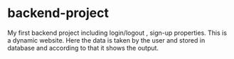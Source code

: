 # backend-project
My first backend project including login/logout , sign-up properties. This is a dynamic website. Here the data is taken by the user and stored in database and according to that it shows the output.
